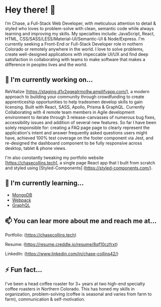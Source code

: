 # Hey there! 👋

I’m Chase, 
a Full-Stack Web Developer, with meticulous attention to detail & styled who loves to problem-solve with clean, semantic code while always learning and improving my skills. My specialties include: JavaScript, React, HTML, CSS/SASS/LESS/Material-UI/Semantic-UI & Node/Express. I'm currently seeking a Front-End or Full-Stack Developer role in nothern Colorado or remotely anywhere in the world. I love to solve problems, create well-designed applications with impeccable UI/UX and find deep satisfaction in collaborating with teams to make software that makes a difference in peoples lives and the world. 

## 🔭 I'm currently working on...
ReVitalize [https://staging.d1y2qgealrmo9w.amplifyapp.com/], a modern approach to building your community through crowdfunding to create apprenticeship opportunities to help tradesmen develop skills to gain licensing. Built with React, SASS, Apollo, Prisma & GraphQL. Currently Collaborating with 4 remote team members in Agile development environment to iterate through 3 release-canvasses of numerous bug fixes, accessibility issues and addition of several new features.
So far I have been solely responsible for: creating a FAQ page page to clearly represent the application's intent and answer frequently asked questions users might have, achieved 100% test coverage on the footer component via Jest, and re-designed the dashboard component to be fully responsive across desktop, tablet & phone views. 

I'm also constantly tweaking my portfolio website [https://chasecollins.tech], a single page React app that I built from scratch and styled using [Styled-Components] (https://styled-components.com/). 

## 🌱 I'm currently learning...
- [MongoDB](https://www.mongodb.com/new?tck=sitebannerdotlive)
- [Webpack](https://webpack.js.org/)
- [GraphQL](https://graphql.org/)

## 📫 You can lear more about me and reach me at...

Portfolio: (https://chasecollins.tech)

Resume: (https://resume.creddle.io/resume/8qf10czfrxt)

LinkedIn: (https://www.linkedin.com/in/chase-collins42/)

## ⚡ Fun fact...
I've been a head coffee roaster for 3+ years at two high-end specialty coffee roasters in Northern Colorado. This has honed my skills in organization, problem-solving (coffee is seasonal and varies from farm to farm), communication & self-motivation. 



